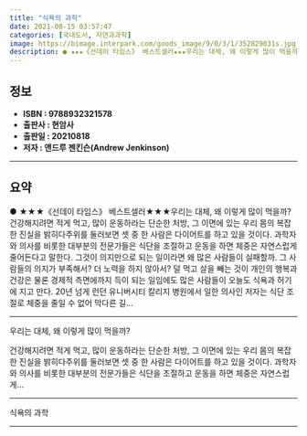 ```yaml
---
title: "식욕의 과학"
date: 2021-08-15 03:57:47
categories: [국내도서, 자연과과학]
image: https://bimage.interpark.com/goods_image/9/0/3/1/352829031s.jpg
description: ● ★★★《선데이 타임스》 베스트셀러★★★우리는 대체, 왜 이렇게 많이 먹을까?건강해지려면 적게 먹고, 많이 운동하라는 단순한 처방, 그 이면에 있는 우리 몸의 복잡한 진실을 밝히다주위를 둘러보면 셋 중 한 사람은 다이어트를 하고 있을 것이다. 과학자와 의사를 비롯한 대부분의 전문가들
---
```


## **정보**

- **ISBN : 9788932321578**
- **출판사 : 현암사**
- **출판일 : 20210818**
- **저자 : 앤드루 젠킨슨(Andrew Jenkinson)**

------



## **요약**

●  ★★★《선데이 타임스》 베스트셀러★★★우리는 대체, 왜 이렇게 많이 먹을까?건강해지려면 적게 먹고, 많이 운동하라는 단순한 처방, 그 이면에 있는 우리 몸의 복잡한 진실을 밝히다주위를 둘러보면 셋 중 한 사람은 다이어트를 하고 있을 것이다. 과학자와 의사를 비롯한 대부분의 전문가들은 식단을 조절하고 운동을 하면 체중은 자연스럽게 줄어든다고 말한다. 그것이 의지만으로 되는 일이라면 왜 많은 사람들이 실패할까. 그 사람들의 의지가 부족해서? 더 노력을 하지 않아서? 덜 먹고 살을 빼는 것이 개인의 행복과 건강은 물론 경제적 측면에까지 득이 되는 일임에도 많은 사람들이 오늘도 식욕과 허기에 지고 만다. 20년 넘게 런던 유니버시티 칼리지 병원에서 일한 의사인 저자는 식단 조절로 체중을 줄일 수 없어 막다른 길...

------

우리는 대체, 왜 이렇게 많이 먹을까?

건강해지려면 적게 먹고, 많이 운동하라는 단순한 처방, 
그 이면에 있는 우리 몸의 복잡한 진실을 밝히다주위를 둘러보면 셋 중 한 사람은 다이어트를 하고 있을 것이다. 과학자와 의사를 비롯한 대부분의 전문가들은 식단을 조절하고 운동을 하면 체중은 자연스럽게... 

------


식욕의 과학 

------


